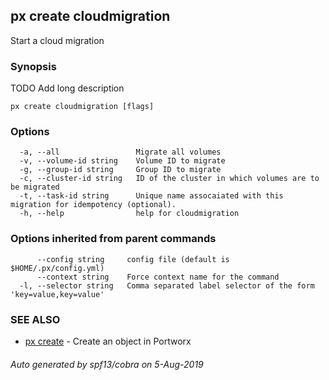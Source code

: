 ## px create cloudmigration

Start a cloud migration

### Synopsis

TODO Add long description

```
px create cloudmigration [flags]
```

### Options

```
  -a, --all                 Migrate all volumes
  -v, --volume-id string    Volume ID to migrate
  -g, --group-id string     Group ID to migrate
  -c, --cluster-id string   ID of the cluster in which volumes are to be migrated
  -t, --task-id string      Unique name assocaiated with this migration for idempotency (optional).
  -h, --help                help for cloudmigration
```

### Options inherited from parent commands

```
      --config string     config file (default is $HOME/.px/config.yml)
      --context string    Force context name for the command
  -l, --selector string   Comma separated label selector of the form 'key=value,key=value'
```

### SEE ALSO

* [px create](px_create.md)	 - Create an object in Portworx

###### Auto generated by spf13/cobra on 5-Aug-2019
